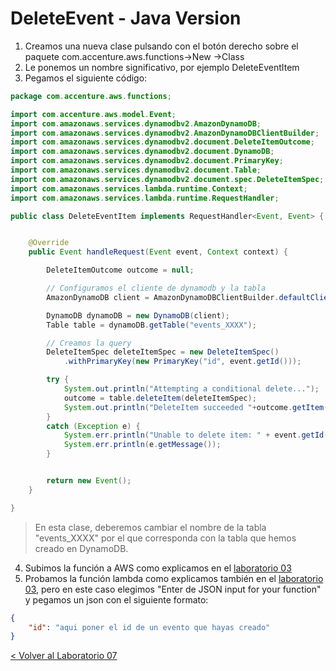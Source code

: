 # DeleteEvent - Java Version

1. Creamos una nueva clase pulsando con el botón derecho sobre el paquete com.accenture.aws.functions->New ->Class
2. Le ponemos un nombre significativo, por ejemplo DeleteEventItem
3. Pegamos el siguiente código:
```java
package com.accenture.aws.functions;

import com.accenture.aws.model.Event;
import com.amazonaws.services.dynamodbv2.AmazonDynamoDB;
import com.amazonaws.services.dynamodbv2.AmazonDynamoDBClientBuilder;
import com.amazonaws.services.dynamodbv2.document.DeleteItemOutcome;
import com.amazonaws.services.dynamodbv2.document.DynamoDB;
import com.amazonaws.services.dynamodbv2.document.PrimaryKey;
import com.amazonaws.services.dynamodbv2.document.Table;
import com.amazonaws.services.dynamodbv2.document.spec.DeleteItemSpec;
import com.amazonaws.services.lambda.runtime.Context;
import com.amazonaws.services.lambda.runtime.RequestHandler;

public class DeleteEventItem implements RequestHandler<Event, Event> {


	@Override
	public Event handleRequest(Event event, Context context) {

		DeleteItemOutcome outcome = null;

		// Configuramos el cliente de dynamodb y la tabla
		AmazonDynamoDB client = AmazonDynamoDBClientBuilder.defaultClient();

		DynamoDB dynamoDB = new DynamoDB(client);
	    Table table = dynamoDB.getTable("events_XXXX");

		// Creamos la query    
	    DeleteItemSpec deleteItemSpec = new DeleteItemSpec()
		    .withPrimaryKey(new PrimaryKey("id", event.getId()));

		try {
		    System.out.println("Attempting a conditional delete...");
		    outcome = table.deleteItem(deleteItemSpec);
		    System.out.println("DeleteItem succeeded "+outcome.getItem());
		}
		catch (Exception e) {
		    System.err.println("Unable to delete item: " + event.getId());
		    System.err.println(e.getMessage());
		}


		return new Event();
	}

}
```
 >En esta clase, deberemos cambiar el nombre de la tabla "events_XXXX" por el que corresponda con la tabla que hemos creado en DynamoDB.
 
4. Subimos la función a AWS como explicamos en el [laboratorio 03](../EventsList#subir-la-funci%C3%B3n-a-aws)
5. Probamos la función lambda como explicamos también en el [laboratorio 03](..EventsList#comprobar-la-creaci%C3%B3n-de-la-funci%C3%B3n-en-aws-desde-eclipse), pero en este caso elegimos "Enter de JSON input for your function" y pegamos un json con el siguiente formato:
```json
{
    "id": "aqui poner el id de un evento que hayas creado"
}
```

[< Volver al Laboratorio 07 ](../../lab-07#crear-endpoint-4)
